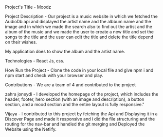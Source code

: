 Project's Title - Moodz

Project Description - Our project is a music website in which we fetched the AudioDb api and displayed the artist name and the albbum name and the image and in which we made the search also to find out the artist and the album of the music and we made the user to create a new title and set the songs to the title and the user can edit the title and delete the title depend on their wishes.

My application does to show the album and the artist name.

Technologies - React Js, css.

How Run the Project - Clone the code in your local file and give npm i and npm start and check with your browser and play.

Contributions - We are a team of 4 and contributed to the project

zahra joneydi - I developed the homepage of the project, which includes the header, footer, hero section (with an image and description), a button section, and a mood section and the entire layout is fully responsive."

Vijaya - I contributed to this project by fetching the Api and Displaying it in a Discover Page and made it responsive and i did the file structuring and the routing for the nav-bar and handled the git merging and Deployed the Website using the Netlify.
